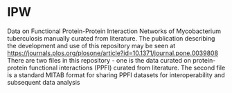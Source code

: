 # IPW
Data on Functional Protein-Protein Interaction Networks of Mycobacterium tuberculosis manually curated from literature. The publication describing the development and use of this repository may be seen at https://journals.plos.org/plosone/article?id=10.1371/journal.pone.0039808
There are two files in this repository - one is the data curated on protein-protein functional interactions (PPFI) curated from literature. The second file is a standard MITAB format for sharing PPFI datasets for interoperability and subsequent data analysis

